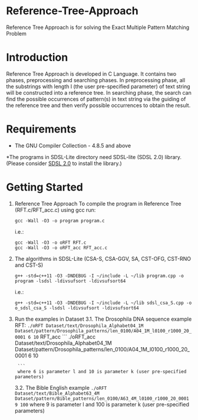 # Reference-Tree-Approach
Reference Tree Approach is for solving the Exact Multiple Pattern Matching Problem

# Introduction
Reference Tree Approach is developed in C Language. It contains two phases, preprocessing and searching phases. In preprocessing phase, all the substrings with length l (the user pre-specified parameter) of text string will be constructed into a reference tree. In searching phase, the search can find the possible occurrences of pattern(s) in text string via the guiding of the reference tree and then verify possible occurrences to obtain the result.

# Requirements
- The GNU Compiler Collection - 4.8.5 and above

*The programs in SDSL-Lite directory need SDSL-lite (SDSL 2.0) library.
(Please consider [SDSL 2.0](https://github.com/simongog/sdsl-lite) to install the library.)

# Getting Started
1. Reference Tree Approach
    To compile the program in Reference Tree (RFT.c/RFT_acc.c) using gcc run:
    ```
    gcc -Wall -O3 -o program program.c
    ```
    i.e.:
    ```
    gcc -Wall -O3 -o oRFT RFT.c
    gcc -Wall -O3 -o oRFT_acc RFT_acc.c
    ```

2. The algorithms in SDSL-Lite (CSA-S, CSA-GGV, SA, CST-OFG, CST-RNO and CST-S)
   ```
   g++ -std=c++11 -O3 -DNDEBUG -I ~/include -L ~/lib program.cpp -o program -lsdsl -ldivsufsort -ldivsufsort64
   ```
   i.e.:
   ```
   g++ -std=c++11 -O3 -DNDEBUG -I ~/include -L ~/lib sdsl_csa_S.cpp -o o_sdsl_csa_S -lsdsl -ldivsufsort -ldivsufsort64
   ```

3. Run the examples in Dataset
   3.1. The Drosophila DNA sequence example
        RFT:
        ```
        ./oRFT Dataset/text/Drosophila_Alphabet04_1M Dataset/pattern/Drosophila_patterns/len_0100/A04_1M_l0100_r1000_20_0001 6 10
        ```
        RFT_acc
        ```
        ./oRFT_acc Dataset/text/Drosophila_Alphabet04_1M Dataset/pattern/Drosophila_patterns/len_0100/A04_1M_l0100_r1000_20_0001 6 10
   
        ```
        where 6 is parameter l and 10 is parameter k (user pre-specified parameters)
   3.2. The Bible English example
        ```
        ./oRFT Dataset/text/Bible_Alphabet63_4M Dataset/pattern/Bible_patterns/len_0100/A63_4M_l0100_r1000_20_0001 9 100
        ```
        where 9 is parameter l and 100 is parameter k (user pre-specified parameters)
